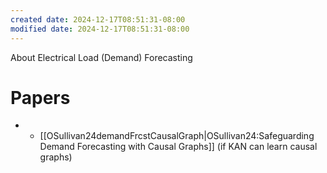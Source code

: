 ```yaml
---
created date: 2024-12-17T08:51:31-08:00
modified date: 2024-12-17T08:51:31-08:00
---
```


About Electrical Load (Demand) Forecasting

# Papers
- - [[OSullivan24demandFrcstCausalGraph|OSullivan24:Safeguarding Demand Forecasting with Causal Graphs]] (if KAN can learn causal graphs)